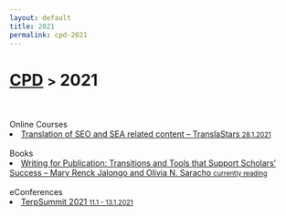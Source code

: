 ```yaml
---
layout: default
title: 2021
permalink: cpd-2021
---
```

<h1 class="page-title"><a href="https://zahra-claire-bahrani-peacock.github.io/cpd">CPD</a> <small>></small> 2021</h1>
<br>
<br>
Online Courses
<li><a href="https://www.translastars.com/course/translation-seo-sea" target="_blank">Translation of SEO and SEA related content – TranslaStars <small>28.1.2021</small></a></li>  
<br>
Books
<li><a href="https://www.amazon.co.uk/Writing-Publication-Transitions-Scholars-Education/dp/3319316486" target="_blank">Writing for Publication: Transitions and Tools that Support Scholars’ Success – Mary Renck Jalongo and Olivia N. Saracho <small>currently reading</small></a></li>  
<br>
eConferences
<li><a href="https://www.facebook.com/TerpSummit/" target="_blank">TerpSummit 2021 <small>11.1 - 13.1.2021</small></a></li>  